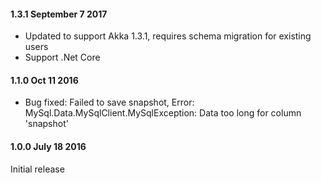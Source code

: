 #### 1.3.1 September 7 2017
* Updated to support Akka 1.3.1, requires schema migration for existing users
* Support .Net Core

#### 1.1.0 Oct 11 2016
* Bug fixed: Failed to save snapshot, Error: MySql.Data.MySqlClient.MySqlException: Data too long for column 'snapshot'

#### 1.0.0 July 18 2016 ####
Initial release